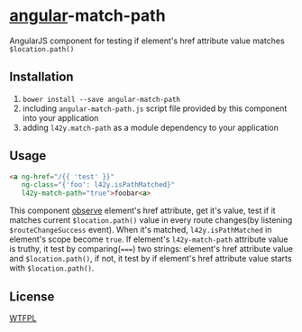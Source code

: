 # [angular](http://angularjs.org)-match-path

AngularJS component for testing if element's href attribute value matches `$location.path()`

## Installation

1. `bower install --save angular-match-path`
2. including `angular-match-path.js` script file provided by this component into your application
3. adding `l42y.match-path` as a module dependency to your application

## Usage

```html
<a ng-href="/{{ 'test' }}"
   ng-class="{'foo': l42y.isPathMatched}"
   l42y-match-path="true">foobar<a>
```

This component [observe](http://docs.angularjs.org/api/ng/type/$compile.directive.Attributes#$observe) element's href attribute, get it's value, test if it matches current `$location.path()` value in every route changes(by listening `$routeChangeSuccess` event). When it's matched, `l42y.isPathMatched` in element's scope become `true`. If element's `l42y-match-path` attribute value is truthy, it test by comparing(`===`) two strings: element's href attribute value and `$location.path()`, if not, it test by if element's href attribute value starts with `$location.path()`.

## License

[WTFPL](http://wtfpl.org/)
